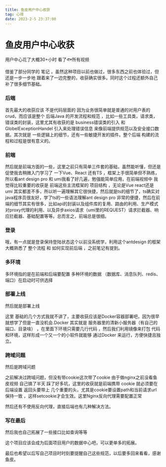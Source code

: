 ```yaml
---
title: 鱼皮用户中心收获
tag: 心得
date: 2023-2-5 23:37:00
---
```

# 鱼皮用户中心收获

用户中心花了大概30+小时 看了🐟所有视频

借鉴了部分同学的 笔记 ，虽然这种项目以前也做过，很多东西之前也体验过，但还是一步一步地 跟着来了一边完整的，收获确实很多。同时这个过程还额外自己补了很多细节基础。

### 后端

首先最大的收获应该 不是代码层面的 因为业务很简单就是普通的对用户表的crud，而应该是整个 后端Java 的开发流程和规范 ，比如一些工具类，请求类，错误类的封装，这里尤其有收获的是 business错误类的引入 和  GlobelExceptionHandel 引入来处理错误信息 来像前端提供规范以及安全接口数据。其次就是 一些逻辑上的细节，还有一些敏捷开发的插件。整个后端 构建的流程和过程是很有意义的。

### 前端

然后就是前端方面的一些，这里之前只有简单三件套的基础，虽然能听懂，但还是促使我去稍微入门学习了 一下Vue、React 还有TS ，框架上手很简单但不熟练，所以看ant design pro 和 umi我看了好几遍，勉强能简单应用，在前端视频中 我觉得比较重要的收获是 前端这些主流框架的 项目结构 ，无论是Vue react还是umi 其实都差不多，所以听一遍理解其它很快捷，然后就是ts的细节了，ts确实对java程序员很友好，学了ts的一些语法理解ant design pro 非常的便捷，然后在前端的细节其实有很多，比如api的封装以及组件库的复用、路由的利用、生产模式对proxy代理的利用、以及异步axios请求（umi里的REQUEST）请求拦截器、响应拦截器、基础配置等等。总而言之，前端总是很细。

### 登录

哦，有一点就是登录保持登陆状态这个以前没系统学，利用这个antdesign 的框架大概熟悉了 整个流程 和 如何实现前后端 ，之前笔记有提到。



### 多环境

多环境指的是在前端和后端要配置 多种环境的数据 （数据库、消息队列、redis、端口）在启动时可供选择



### 部署上线

然后就是部署上线

这里 基础的几个方式我就不讲了，主要收获应该是Docker容器部署吧，因为很早就想学了但是一直没机会.Docker 其实就是 服务器里的清新小服务器（有自己的端口、目录啥） ，在里面下环境只需要几行代码 ，然后我们利用镜像来打包 代码和环境，这样形成一个又一个的小软件就能够 通过Docker 来运行，方便快捷且独立。



### 跨域问题

然后是跨域问题

之前解决过跨域问题，但没有带cookie这次带了cookie 由于做nginx之前没看鱼皮视频 自己搞了半天 踩了好多坑，这里的收获就是前端携带 cookie 就必须要在后端设置 返回头要带上 几个重要的头，尤其是cookie要设置path和当前请求url保持一致 ，这样setcookie才会生效。这里Nginx反向代理需要配置正常

然后还有不使用反向代理，直接后端也有几种解决方法。



### 写在最后

然后我也自己拓展了一些接口比如查询等等

这个项目应该会成为后面项目用户的数据中心吧，可以更单多的拓展。

最后也希望以后写自己项目时时刻要提醒自己这些规范，以后要多回来看看，感谢鱼皮。





